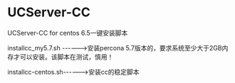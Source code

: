 UCServer-CC
===========

UCServer-CC for centos 6.5一键安装脚本

installcc_my5.7.sh ------>安装percona 5.7版本的，要求系统至少大于2GB内存才可以安装。该脚本在测试，慎用！

installcc-centos.sh------>安装cc的稳定脚本

